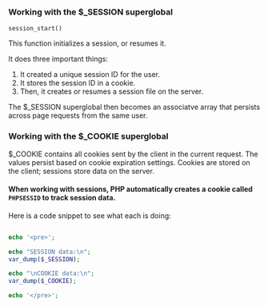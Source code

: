 ### Working with the $_SESSION superglobal

`session_start()`

This function initializes a session, or resumes it.

It does three important things:

1) It created a unique session ID for the user.
2) It stores the session ID in a cookie.
3) Then, it creates or resumes a session file on the server.

The $_SESSION superglobal then becomes an associatve array that persists across page requests from the same user.

### Working with the $_COOKIE superglobal

$_COOKIE contains all cookies sent by the client in the current request.
The values persist based on cookie expiration settings.
Cookies are stored on the client; sessions store data on the server.

#### When working with sessions, PHP automatically creates a cookie called `PHPSESSID` to track session data.

Here is a code snippet to see what each is doing:

```php

echo '<pre>';

echo "SESSION data:\n";
var_dump($_SESSION);

echo "\nCOOKIE data:\n";
var_dump($_COOKIE);

echo '</pre>';


```